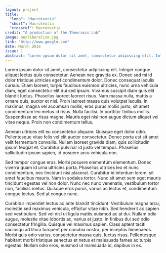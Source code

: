 ```yaml
---
layout: project
title: 
  "long": "Macrotextia"
  "short": Macrotextia
  "crossref": Macrotextia
credit: "A production of the Theoraxis Lab"
image: neoliberalism.jpg
link: "http://www.google.com"
date: March 2016
issue: 1
abstract: "Lorem ipsum dolor sit amet, consectetur adipiscing elit. Integer congue aliquet lectus quis consectetur. Aenean nec gravida ex. Donec sed mi id dolor tristique ultricies eget condimentum dolor. Donec consequat iaculis cursus. Etiam laoreet, turpis faucibus euismod ultricies, nunc urna vehicula diam, eget consectetur elit dui sed ipsum. Vivamus suscipit diam quis elit blandit luctus. Phasellus laoreet laoreet risus. Nam massa nulla, mattis a ornare quis, auctor et nisl. Proin laoreet massa quis volutpat iaculis. In maximus, magna vel accumsan mollis, eros purus mollis justo, sit amet condimentum leo metus id risus. Nulla facilisi. In porttitor finibus mollis. Suspendisse ac risus magna. Mauris eget nisi non augue dictum aliquet vel vitae neque. Proin non condimentum tellus."
---
```


Lorem ipsum dolor sit amet, consectetur adipiscing elit. Integer congue aliquet lectus quis consectetur. Aenean nec gravida ex. Donec sed mi id dolor tristique ultricies eget condimentum dolor. Donec consequat iaculis cursus. Etiam laoreet, turpis faucibus euismod ultricies, nunc urna vehicula diam, eget consectetur elit dui sed ipsum. Vivamus suscipit diam quis elit blandit luctus. Phasellus laoreet laoreet risus. Nam massa nulla, mattis a ornare quis, auctor et nisl. Proin laoreet massa quis volutpat iaculis. In maximus, magna vel accumsan mollis, eros purus mollis justo, sit amet condimentum leo metus id risus. Nulla facilisi. In porttitor finibus mollis. Suspendisse ac risus magna. Mauris eget nisi non augue dictum aliquet vel vitae neque. Proin non condimentum tellus.

Aenean ultrices elit eu consectetur aliquam. Quisque eget dolor odio. Pellentesque vitae felis vel elit auctor consectetur. Donec porta est sit amet velit fermentum convallis. Nullam laoreet gravida diam, quis sollicitudin ipsum feugiat et. Curabitur pulvinar id justo vel tempus. Phasellus sollicitudin ipsum sapien, id posuere arcu vehicula non.

Sed tempor congue eros. Morbi posuere elementum elementum. Donec viverra quam id urna ultricies porta. Phasellus ultrices leo et nunc condimentum, nec tincidunt nisi placerat. Curabitur id interdum lorem, sit amet faucibus mauris. Nam in sodales tortor. Nunc sit amet sem eget mauris tincidunt egestas vel non dolor. Nunc nec nunc venenatis, vestibulum tortor non, facilisis metus. Quisque eros purus, varius ac lectus et, condimentum congue lectus. Sed at congue nunc.

Curabitur imperdiet lectus ac ante blandit tincidunt. Vestibulum magna arcu, molestie sed maximus vehicula, efficitur vitae nibh. Sed hendrerit ac sapien sed vestibulum. Sed vel nisl ut ligula mattis euismod ac at dui. Nullam odio augue, molestie vitae lobortis ac, varius at justo. In finibus dui sed odio consectetur fringilla. Quisque vel maximus sapien. Class aptent taciti sociosqu ad litora torquent per conubia nostra, per inceptos himenaeos. Morbi quis odio varius, consectetur massa quis, luctus risus. Pellentesque habitant morbi tristique senectus et netus et malesuada fames ac turpis egestas. Nullam odio eros, euismod ut malesuada id, dapibus in ex. 

